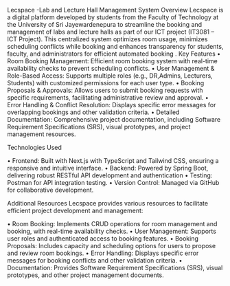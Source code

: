 Lecspace -Lab and Lecture Hall Management System
Overview
Lecspace is a digital platform developed by students from the Faculty of Technology at the University of Sri Jayewardenepura to streamline the booking and management of labs and lecture halls as part of our ICT project (IT3081 – ICT Project).  This centralized system optimizes room usage, minimizes scheduling conflicts while booking and enhances transparency for students, faculty, and administrators for efficient automated booking .
Key Features 
•	Room Booking Management: Efficient room booking system with real-time availability checks to prevent scheduling conflicts. 
•	User Management & Role-Based Access: Supports multiple roles (e.g., DR,Admins, Lecturers, Students) with customized permissions for each user type. 
•	Booking Proposals & Approvals: Allows users to submit booking requests with specific requirements, facilitating administrative review and approval. 
•	Error Handling & Conflict Resolution: Displays specific error messages for overlapping bookings and other validation criteria. 
•	Detailed Documentation: Comprehensive project documentation, including Software Requirement Specifications (SRS), visual prototypes, and project management resources.

Technologies Used

•	Frontend: Built with Next.js with TypeScript and Tailwind CSS, ensuring a responsive and intuitive interface.
•	Backend: Powered by Spring Boot, delivering robust RESTful API development and authentication
•	Testing: Postman for API integration testing.
•	Version Control: Managed via GitHub for collaborative development.





Additional Resources
Lecspace provides various resources to facilitate efficient project development and management:

•	Room Booking: Implements CRUD operations for room management and booking, with real-time availability checks.
•	User Management: Supports user roles and authenticated access to booking features.
•	Booking Proposals: Includes capacity and scheduling options for users to propose and review room bookings.
•	Error Handling: Displays specific error messages for booking conflicts and other validation criteria.
•	Documentation: Provides Software Requirement Specifications (SRS), visual prototypes, and other project management documents.

